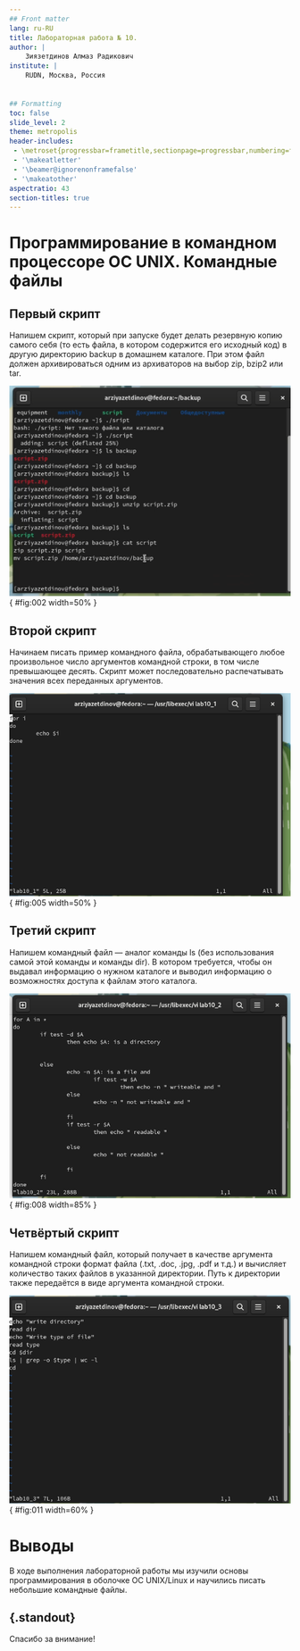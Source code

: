 ```yaml
---
## Front matter
lang: ru-RU
title: Лабораторная работа № 10.
author: |
	Зиязетдинов Алмаз Радикович
institute: |
	RUDN, Москва, Россия


## Formatting
toc: false
slide_level: 2
theme: metropolis
header-includes: 
 - \metroset{progressbar=frametitle,sectionpage=progressbar,numbering=fraction}
 - '\makeatletter'
 - '\beamer@ignorenonframefalse'
 - '\makeatother'
aspectratio: 43
section-titles: true
---
```


# Программирование в командном процессоре ОС UNIX. Командные файлы





## Первый скрипт

Напишем скрипт, который при запуске будет делать резервную копию самого себя (то есть файла, в котором содержится его исходный код) в другую директорию backup
в домашнем каталоге. При этом файл должен архивироваться одним из архиваторов на выбор zip, bzip2 или tar. 

![Написание первого скрипта](image/2.PNG){ #fig:002 width=50% }





## Второй скрипт

Начинаем писать пример командного файла, обрабатывающего любое произвольное число аргументов командной строки, в том числе превышающее десять. Скрипт может последовательно распечатывать значения всех переданных аргументов.

![Написание второго скрипта](image/4.PNG){ #fig:005 width=50% }







## Третий скрипт

Напишем командный файл — аналог команды ls (без использования самой этой команды и команды dir). В котором требуется, чтобы он выдавал информацию о нужном каталоге и выводил информацию о возможностях доступа к файлам этого каталога.
	
![Написание третьего скрипта](image/5.PNG){ #fig:008 width=85% }





## Четвёртый скрипт

Напишем командный файл, который получает в качестве аргумента командной строки формат файла (.txt, .doc, .jpg, .pdf и т.д.) и вычисляет количество таких файлов в указанной директории. Путь к директории также передаётся в виде аргумента командной строки. 

![Написание четвёртого скрипта](image/6.PNG){ #fig:011 width=60% }


# Выводы

В ходе выполнения лабораторной работы мы изучили основы программирования в оболочке ОС UNIX/Linux и научились писать небольшие командные файлы.


## {.standout}

Спасибо за внимание!
